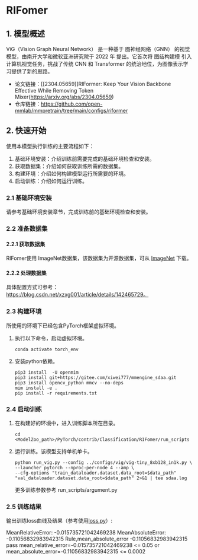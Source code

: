 # RIFomer
## 1. 模型概述
ViG（Vision Graph Neural Network） 是一种基于 图神经网络（GNN） 的视觉模型，由南开大学和微软亚洲研究院于 2022 年 提出。它首次将 图结构建模 引入计算机视觉任务，挑战了传统 CNN 和 Transformer 的统治地位，为图像表示学习提供了新的思路。

- 论文链接：[[2304.05659\]]RIFormer: Keep Your Vision Backbone Effective While Removing Token Mixer(https://arxiv.org/abs/2304.05659)
- 仓库链接：https://github.com/open-mmlab/mmpretrain/tree/main/configs/riformer
## 2. 快速开始
使用本模型执行训练的主要流程如下：
1. 基础环境安装：介绍训练前需要完成的基础环境检查和安装。
2. 获取数据集：介绍如何获取训练所需的数据集。
3. 构建环境：介绍如何构建模型运行所需要的环境。
4. 启动训练：介绍如何运行训练。

### 2.1 基础环境安装

请参考基础环境安装章节，完成训练前的基础环境检查和安装。

### 2.2 准备数据集
#### 2.2.1 获取数据集
RIFomer使用 ImageNet数据集，该数据集为开源数据集，可从 [ImageNet](https://image-net.org/) 下载。

#### 2.2.2 处理数据集
具体配置方式可参考：https://blog.csdn.net/xzxg001/article/details/142465729。

### 2.3 构建环境

所使用的环境下已经包含PyTorch框架虚拟环境。
1. 执行以下命令，启动虚拟环境。
    ```
    conda activate torch_env
    ```
2. 安装python依赖。
    ```
    pip3 install  -U openmim 
    pip3 install git+https://gitee.com/xiwei777/mmengine_sdaa.git 
    pip3 install opencv_python mmcv --no-deps
    mim install -e .
    pip install -r requirements.txt
    ```
### 2.4 启动训练

1. 在构建好的环境中，进入训练脚本所在目录。
    ```
    cd <ModelZoo_path>/PyTorch/contrib/Classification/RIFomer/run_scripts
    ```

2. 运行训练。该模型支持单机单卡。
    ```
   python run_vig.py --config ../configs/vig/vig-tiny_8xb128_in1k.py \
    --launcher pytorch --nproc-per-node 4 --amp \
    --cfg-options "train_dataloader.dataset.data_root=$data_path" "val_dataloader.dataset.data_root=$data_path" 2>&1 | tee sdaa.log
   ```
    更多训练参数参考 run_scripts/argument.py

### 2.5 训练结果
输出训练loss曲线及结果（参考使用[loss.py](./run_scripts/loss.py)）: 

MeanRelativeError: -0.015735721042469238
MeanAbsoluteError: -0.11056832983942315
Rule,mean_absolute_error -0.11056832983942315
pass mean_relative_error=-0.015735721042469238 <= 0.05 or mean_absolute_error=-0.11056832983942315 <= 0.0002